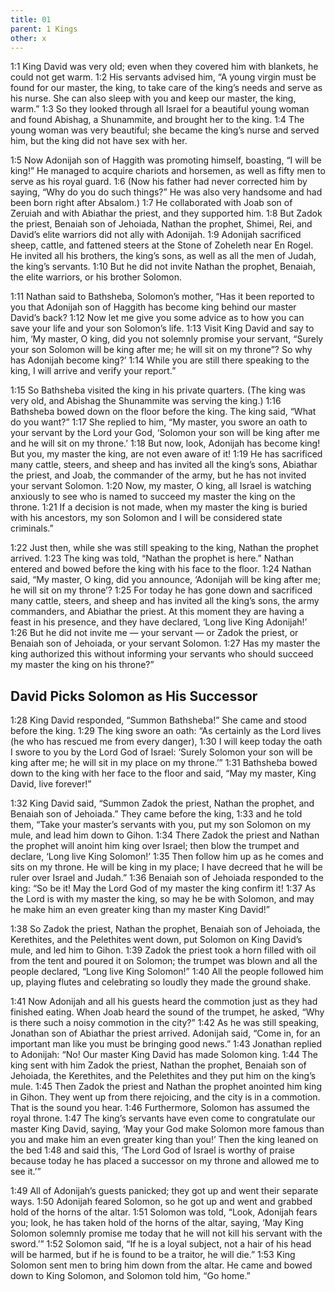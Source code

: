 ```yaml
---
title: 01
parent: 1 Kings
other: x
---
```


<a name="1:1">1:1</a> King David was very old; even when they covered him with blankets, he could not get warm. <a name="1:2">1:2</a> His servants advised him, “A young virgin must be found for our master, the king, to take care of the king’s needs and serve as his nurse. She can also sleep with you and keep our master, the king, warm.” <a name="1:3">1:3</a> So they looked through all Israel for a beautiful young woman and found Abishag, a Shunammite, and brought her to the king. <a name="1:4">1:4</a> The young woman was very beautiful; she became the king’s nurse and served him, but the king did not have sex with her.

<a name="1:5">1:5</a> Now Adonijah son of Haggith was promoting himself, boasting, “I will be king!” He managed to acquire chariots and horsemen, as well as fifty men to serve as his royal guard. <a name="1:6">1:6</a> (Now his father had never corrected him by saying, “Why do you do such things?” He was also very handsome and had been born right after Absalom.) <a name="1:7">1:7</a> He collaborated with Joab son of Zeruiah and with Abiathar the priest, and they supported him. <a name="1:8">1:8</a> But Zadok the priest, Benaiah son of Jehoiada, Nathan the prophet, Shimei, Rei, and David’s elite warriors did not ally with Adonijah. <a name="1:9">1:9</a> Adonijah sacrificed sheep, cattle, and fattened steers at the Stone of Zoheleth near En Rogel. He invited all his brothers, the king’s sons, as well as all the men of Judah, the king’s servants. <a name="1:10">1:10</a> But he did not invite Nathan the prophet, Benaiah, the elite warriors, or his brother Solomon.

<a name="1:11">1:11</a> Nathan said to Bathsheba, Solomon’s mother, “Has it been reported to you that Adonijah son of Haggith has become king behind our master David’s back? <a name="1:12">1:12</a> Now let me give you some advice as to how you can save your life and your son Solomon’s life. <a name="1:13">1:13</a> Visit King David and say to him, ‘My master, O king, did you not solemnly promise your servant, “Surely your son Solomon will be king after me; he will sit on my throne”? So why has Adonijah become king?’ <a name="1:14">1:14</a> While you are still there speaking to the king, I will arrive and verify your report.”

<a name="1:15">1:15</a> So Bathsheba visited the king in his private quarters. (The king was very old, and Abishag the Shunammite was serving the king.) <a name="1:16">1:16</a> Bathsheba bowed down on the floor before the king. The king said, “What do you want?” <a name="1:17">1:17</a> She replied to him, “My master, you swore an oath to your servant by the Lord your God, ‘Solomon your son will be king after me and he will sit on my throne.’ <a name="1:18">1:18</a> But now, look, Adonijah has become king! But you, my master the king, are not even aware of it! <a name="1:19">1:19</a> He has sacrificed many cattle, steers, and sheep and has invited all the king’s sons, Abiathar the priest, and Joab, the commander of the army, but he has not invited your servant Solomon. <a name="1:20">1:20</a> Now, my master, O king, all Israel is watching anxiously to see who is named to succeed my master the king on the throne. <a name="1:21">1:21</a> If a decision is not made, when my master the king is buried with his ancestors, my son Solomon and I will be considered state criminals.”

<a name="1:22">1:22</a> Just then, while she was still speaking to the king, Nathan the prophet arrived. <a name="1:23">1:23</a> The king was told, “Nathan the prophet is here.” Nathan entered and bowed before the king with his face to the floor. <a name="1:24">1:24</a> Nathan said, “My master, O king, did you announce, ‘Adonijah will be king after me; he will sit on my throne’? <a name="1:25">1:25</a> For today he has gone down and sacrificed many cattle, steers, and sheep and has invited all the king’s sons, the army commanders, and Abiathar the priest. At this moment they are having a feast in his presence, and they have declared, ‘Long live King Adonijah!’ <a name="1:26">1:26</a> But he did not invite me — your servant — or Zadok the priest, or Benaiah son of Jehoiada, or your servant Solomon. <a name="1:27">1:27</a> Has my master the king authorized this without informing your servants who should succeed my master the king on his throne?”

## David Picks Solomon as His Successor

<a name="1:28">1:28</a> King David responded, “Summon Bathsheba!” She came and stood before the king. <a name="1:29">1:29</a> The king swore an oath: “As certainly as the Lord lives (he who has rescued me from every danger), <a name="1:30">1:30</a> I will keep today the oath I swore to you by the Lord God of Israel: ‘Surely Solomon your son will be king after me; he will sit in my place on my throne.’” <a name="1:31">1:31</a> Bathsheba bowed down to the king with her face to the floor and said, “May my master, King David, live forever!”

<a name="1:32">1:32</a> King David said, “Summon Zadok the priest, Nathan the prophet, and Benaiah son of Jehoiada.” They came before the king, <a name="1:33">1:33</a> and he told them, “Take your master’s servants with you, put my son Solomon on my mule, and lead him down to Gihon. <a name="1:34">1:34</a> There Zadok the priest and Nathan the prophet will anoint him king over Israel; then blow the trumpet and declare, ‘Long live King Solomon!’ <a name="1:35">1:35</a> Then follow him up as he comes and sits on my throne. He will be king in my place; I have decreed that he will be ruler over Israel and Judah.” <a name="1:36">1:36</a> Benaiah son of Jehoiada responded to the king: “So be it! May the Lord God of my master the king confirm it! <a name="1:37">1:37</a> As the Lord is with my master the king, so may he be with Solomon, and may he make him an even greater king than my master King David!”

<a name="1:38">1:38</a> So Zadok the priest, Nathan the prophet, Benaiah son of Jehoiada, the Kerethites, and the Pelethites went down, put Solomon on King David’s mule, and led him to Gihon. <a name="1:39">1:39</a> Zadok the priest took a horn filled with oil from the tent and poured it on Solomon; the trumpet was blown and all the people declared, “Long live King Solomon!” <a name="1:40">1:40</a> All the people followed him up, playing flutes and celebrating so loudly they made the ground shake.

<a name="1:41">1:41</a> Now Adonijah and all his guests heard the commotion just as they had finished eating. When Joab heard the sound of the trumpet, he asked, “Why is there such a noisy commotion in the city?” <a name="1:42">1:42</a> As he was still speaking, Jonathan son of Abiathar the priest arrived. Adonijah said, “Come in, for an important man like you must be bringing good news.” <a name="1:43">1:43</a> Jonathan replied to Adonijah: “No! Our master King David has made Solomon king. <a name="1:44">1:44</a> The king sent with him Zadok the priest, Nathan the prophet, Benaiah son of Jehoiada, the Kerethites, and the Pelethites and they put him on the king’s mule. <a name="1:45">1:45</a> Then Zadok the priest and Nathan the prophet anointed him king in Gihon. They went up from there rejoicing, and the city is in a commotion. That is the sound you hear. <a name="1:46">1:46</a> Furthermore, Solomon has assumed the royal throne. <a name="1:47">1:47</a> The king’s servants have even come to congratulate our master King David, saying, ‘May your God make Solomon more famous than you and make him an even greater king than you!’ Then the king leaned on the bed <a name="1:48">1:48</a> and said this, ‘The Lord God of Israel is worthy of praise because today he has placed a successor on my throne and allowed me to see it.’”

<a name="1:49">1:49</a> All of Adonijah’s guests panicked; they got up and went their separate ways. <a name="1:50">1:50</a> Adonijah feared Solomon, so he got up and went and grabbed hold of the horns of the altar. <a name="1:51">1:51</a> Solomon was told, “Look, Adonijah fears you; look, he has taken hold of the horns of the altar, saying, ‘May King Solomon solemnly promise me today that he will not kill his servant with the sword.’” <a name="1:52">1:52</a> Solomon said, “If he is a loyal subject, not a hair of his head will be harmed, but if he is found to be a traitor, he will die.” <a name="1:53">1:53</a> King Solomon sent men to bring him down from the altar. He came and bowed down to King Solomon, and Solomon told him, “Go home.”
